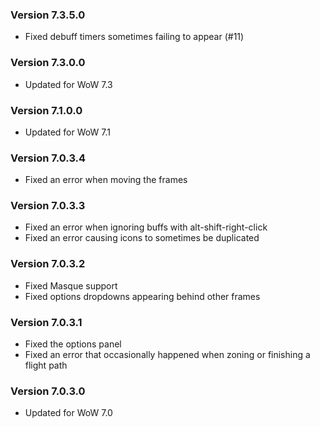 ### Version 7.3.5.0

* Fixed debuff timers sometimes failing to appear (#11)

### Version 7.3.0.0

* Updated for WoW 7.3

### Version 7.1.0.0

* Updated for WoW 7.1

### Version 7.0.3.4

- Fixed an error when moving the frames

### Version 7.0.3.3

- Fixed an error when ignoring buffs with alt-shift-right-click
- Fixed an error causing icons to sometimes be duplicated

### Version 7.0.3.2

- Fixed Masque support
- Fixed options dropdowns appearing behind other frames

### Version 7.0.3.1

- Fixed the options panel
- Fixed an error that occasionally happened when zoning or finishing a flight path

### Version 7.0.3.0

- Updated for WoW 7.0
